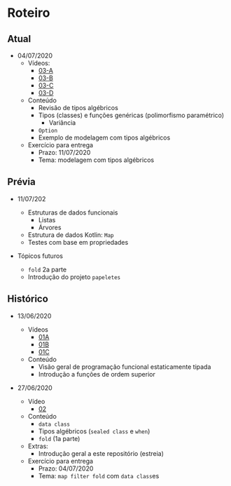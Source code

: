 # Roteiro

## Atual

* 04/07/2020
    * Vídeos:
        * [03-A](https://youtu.be/Mu0tOYMuWtQ)
        * [03-B](https://youtu.be/cJth9MiyvQU)
        * [03-C](https://youtu.be/k5Mtm4KiIvw)
        * [03-D](https://youtu.be/xxsi2w2fe2Q)
    * Conteúdo
        * Revisão de tipos algébricos
        * Tipos (classes) e funções genéricas (polimorfismo paramétrico)
            * Variância
        * `Option`
        * Exemplo de modelagem com tipos algébricos
    * Exercício para entrega 
        * Prazo: 11/07/2020
        * Tema: modelagem com tipos algébricos

## Prévia

* 11/07/202
    * Estruturas de dados funcionais
        * Listas
        * Árvores
    * Estrutura de dados Kotlin: `Map`
    * Testes com base em propriedades

* Tópicos futuros
    * `fold` 2a parte
    * Introdução do projeto `papeletes`

## Histórico

* 13/06/2020
    * Vídeos
        * [01A](https://youtu.be/LLxBfXEUSVw) 
        * [01B](https://youtu.be/z-tiVVSQ0CY) 
        * [01C](https://youtu.be/KQJjAm7T4z8) 
    * Conteúdo
        * Visão geral de programação funcional estaticamente tipada
        * Introdução a funções de ordem superior

* 27/06/2020
    * Vídeo    
        * [02](https://youtu.be/ApIO_s9x9QQ)
    * Conteúdo 
        * `data class`
        * Tipos algébricos (`sealed class` e `when`)
        * `fold` (1a parte)
    * Extras: 
        * Introdução geral a este repositório (estreia)
    * Exercício para entrega 
        * Prazo: 04/07/2020
        * Tema: `map filter fold` com `data class`es

